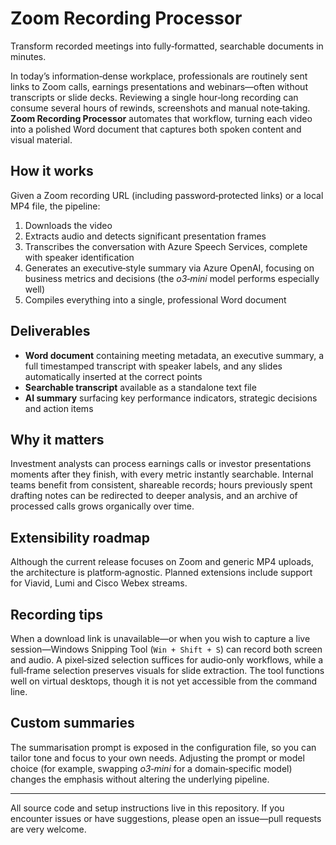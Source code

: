 # Zoom Recording Processor

Transform recorded meetings into fully‑formatted, searchable documents in minutes.

In today’s information‑dense workplace, professionals are routinely sent links to Zoom calls, earnings presentations and webinars—often without transcripts or slide decks. Reviewing a single hour‑long recording can consume several hours of rewinds, screenshots and manual note‑taking. **Zoom Recording Processor** automates that workflow, turning each video into a polished Word document that captures both spoken content and visual material.

## How it works

Given a Zoom recording URL (including password‑protected links) or a local MP4 file, the pipeline:

1. Downloads the video
2. Extracts audio and detects significant presentation frames
3. Transcribes the conversation with Azure Speech Services, complete with speaker identification
4. Generates an executive‑style summary via Azure OpenAI, focusing on business metrics and decisions (the *o3‑mini* model performs especially well)
5. Compiles everything into a single, professional Word document

## Deliverables

* **Word document** containing meeting metadata, an executive summary, a full timestamped transcript with speaker labels, and any slides automatically inserted at the correct points
* **Searchable transcript** available as a standalone text file
* **AI summary** surfacing key performance indicators, strategic decisions and action items

## Why it matters

Investment analysts can process earnings calls or investor presentations moments after they finish, with every metric instantly searchable. Internal teams benefit from consistent, shareable records; hours previously spent drafting notes can be redirected to deeper analysis, and an archive of processed calls grows organically over time.

## Extensibility roadmap

Although the current release focuses on Zoom and generic MP4 uploads, the architecture is platform‑agnostic. Planned extensions include support for Viavid, Lumi and Cisco Webex streams.

## Recording tips

When a download link is unavailable—or when you wish to capture a live session—Windows Snipping Tool (`Win + Shift + S`) can record both screen and audio. A pixel‑sized selection suffices for audio‑only workflows, while a full‑frame selection preserves visuals for slide extraction. The tool functions well on virtual desktops, though it is not yet accessible from the command line.

## Custom summaries

The summarisation prompt is exposed in the configuration file, so you can tailor tone and focus to your own needs. Adjusting the prompt or model choice (for example, swapping *o3‑mini* for a domain‑specific model) changes the emphasis without altering the underlying pipeline.

---

All source code and setup instructions live in this repository. If you encounter issues or have suggestions, please open an issue—pull requests are very welcome.
